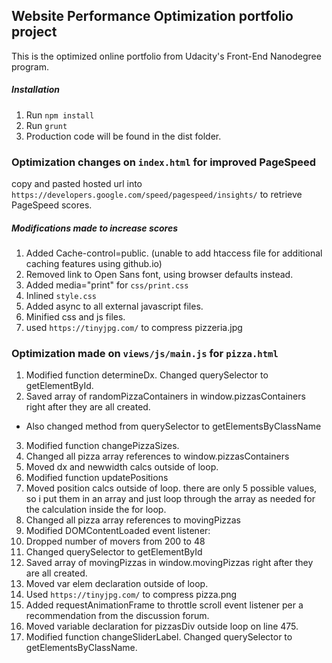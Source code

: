## Website Performance Optimization portfolio project

This is the optimized online portfolio from Udacity's Front-End Nanodegree program.

##### Installation
1. Run `npm install`
2. Run `grunt`
3. Production code will be found in the dist folder.

### Optimization changes on `index.html` for improved PageSpeed

copy and pasted hosted url into `https://developers.google.com/speed/pagespeed/insights/` to retrieve PageSpeed scores.

##### Modifications made to increase scores
1. Added Cache-control=public. (unable to add htaccess file for additional caching features using github.io)
2. Removed link to Open Sans font, using browser defaults instead.
3. Added media="print" for `css/print.css`
4. Inlined `style.css`
5. Added async to all external javascript files.
6. Minified css and js files.
7. used `https://tinyjpg.com/` to compress pizzeria.jpg

### Optimization made on `views/js/main.js` for `pizza.html`

1. Modified function determineDx. Changed querySelector to getElementById.
2. Saved array of randomPizzaContainers in window.pizzasContainers right after they are all created.
  * Also changed method from querySelector to getElementsByClassName
3. Modified function changePizzaSizes.
  1. Changed all pizza array references to window.pizzasContainers
  2. Moved dx and newwidth calcs outside of loop.
4. Modified function updatePositions
  1. Moved position calcs outside of loop. there are only 5 possible values, so i put them in an array and just loop through the array as needed for the calculation inside the for loop.
  2. Changed all pizza array references to movingPizzas
5. Modified DOMContentLoaded event listener:
  1. Dropped number of movers from 200 to 48
  2. Changed querySelector to getElementById
  3. Saved array of movingPizzas in window.movingPizzas right after they are all created.
  4. Moved var elem declaration outside of loop.
  5. Used `https://tinyjpg.com/` to compress pizza.png
6. Added requestAnimationFrame to throttle scroll event listener per a recommendation from the discussion forum.
7. Moved variable declaration for pizzasDiv outside loop on line 475.
8. Modified function changeSliderLabel. Changed querySelector to getElementsByClassName.
